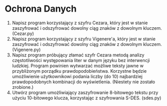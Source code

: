 # Ochrona Danych
1. Napisz program korzystający z szyfru Cezara, który jest w stanie zaszyfrować i odszyfrować dowolny ciąg znaków z dowolnym kluczem. (Cezar.py)
2. Napisz program korzystający z szyfru Vigenere'a, który jest w stanie zaszyfrować i odszyfrować dowolny ciąg znaków z dowolnym kluczem. (Vigenere.py)
3. Napisz program próbujący złamać szyfr Cezara metodą analizy częstotliwości występowania liter w danym języku bez interwencji ludzkiej. Program powinien wytwarzać możliwe teksty jawne w przybliżonym porządku prawdopodobieństwa. Korzystne będzie umożliwienie użytkownikowi podania liczby (do 10) najbardziej prawdopodobnych kombinacji do wyświetlenia. (Niestety nie zostało zrobione.)
4. Utwórz program umożliwiający zaszyfrowanie 8-bitowego tekstu przy użyciu 10-bitowego klucza, korzystając z szyfrowania S-DES. (sdes.py)
